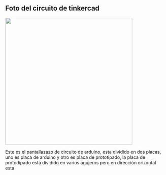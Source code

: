 ## Foto del circuito de tinkercad

<img src="Cool Maimu (1).png" width="400" height="400"/>

Este es el pantallazazo de circuito de arduino, esta dividido en dos placas, uno es placa de arduino y otro es placa de prototipado, la placa de protodipado esta dividido en varios agujeros pero en dirección orizontal esta 
